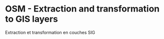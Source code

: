 # OSM  - Extraction and transformation to GIS layers



Extraction et transformation en couches SIG

